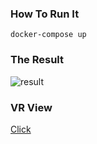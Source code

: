 ### How To Run It

```
docker-compose up
```

### The Result

![result](result.jpg)

### VR View

[Click](https://www.skypixel.com/photos/216079ed-09c7-4a93-8ef9-0ec007f2e01b)
